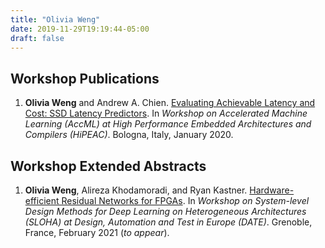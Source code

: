 ```yaml
---
title: "Olivia Weng"
date: 2019-11-29T19:19:44-05:00
draft: false
---
```


## Workshop Publications

1. **Olivia Weng** and Andrew A. Chien. [Evaluating Achievable Latency and Cost: SSD Latency Predictors][1]. In *Workshop on Accelerated Machine Learning (AccML) at High Performance Embedded Architectures and Compilers (HiPEAC)*. Bologna, Italy, January 2020.


## Workshop Extended Abstracts

1. **Olivia Weng**, Alireza Khodamoradi, and Ryan Kastner. [Hardware-efficient Residual Networks for FPGAs][2]. In *Workshop on System-level Design Methods for Deep Learning on Heterogeneous Architectures (SLOHA) at Design, Automation and Test in Europe (DATE)*. Grenoble, France, February 2021 (*to appear*).


[1]: /accml_2020.pdf
[2]: /sloha2021.pdf

